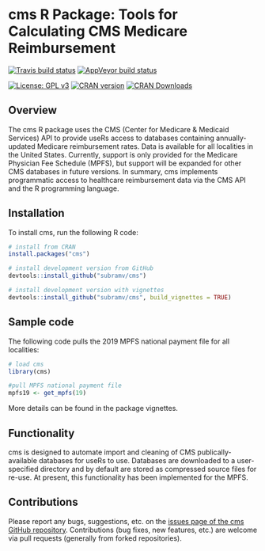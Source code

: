 # cms R Package: Tools for Calculating CMS Medicare Reimbursement

[![Travis build status](https://travis-ci.org/subramv/cms.svg?branch=master)](https://travis-ci.org/subramv/cms)
[![AppVeyor build status](https://ci.appveyor.com/api/projects/status/github/subramv/cms?branch=master&svg=true)](https://ci.appveyor.com/project/subramv/cms)

[![License: GPL v3](https://img.shields.io/badge/License-GPL%20v3-blue.svg)](https://www.gnu.org/licenses/gpl-3.0)
[![CRAN version](http://www.r-pkg.org/badges/version/cms)](https://CRAN.R-project.org/package=cms)
[![CRAN Downloads](http://cranlogs.r-pkg.org/badges/grand-total/cms)](https://CRAN.R-project.org/package=cms)

## Overview

The cms R package uses the CMS (Center for Medicare & Medicaid Services) API to provide useRs access to databases containing annually-updated Medicare reimbursement rates.
Data is available for all localities in the United States.
Currently, support is only provided for the Medicare Physician Fee Schedule (MPFS), but support will be expanded for other CMS databases in future versions.
In summary, cms implements programmatic access to healthcare reimbursement data via the CMS API and the R programming language.

## Installation

To install cms, run the following R code:
```r
# install from CRAN
install.packages("cms")

# install development version from GitHub
devtools::install_github("subramv/cms")

# install development version with vignettes
devtools::install_github("subramv/cms", build_vignettes = TRUE)
```

## Sample code

The following code pulls the 2019 MPFS national payment file for all localities:
```r
# load cms
library(cms)

#pull MPFS national payment file
mpfs19 <- get_mpfs(19)
```

More details can be found in the package vignettes. 

## Functionality

cms is designed to automate import and cleaning of CMS publically-available databases for useRs to use. 
Databases are downloaded to a user-specified directory and by default are stored as compressed source files for re-use.
At present, this functionality has been implemented for the MPFS. 


## Contributions
Please report any bugs, suggestions, etc. on the [issues page of the cms GitHub repository](https://github.com/subramv/cms/issues). 
Contributions (bug fixes, new features, etc.) are welcome via pull requests (generally from forked repositories).

